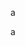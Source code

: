 <link rel="stylesheet" href="https://uicdn.toast.com/editor/latest/toastui-editor.min.css" />

a
<div id="editor"></div>
a
<script src="https://uicdn.toast.com/editor/latest/toastui-editor-all.min.js"></script>

<script>
const Editor = toastui.Editor;

const editor = new Editor({
  el: document.querySelector('#editor'),
  height: '500px',
  initialEditType: 'markdown',
  previewStyle: 'vertical'
});

editor.getMarkdown();
</script>